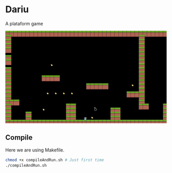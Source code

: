 # Dariu

A plataform game

![Alt Text](src/asset/show1.gif)

## Compile

Here we are using Makefile.

~~~bash
chmod +x compileAndRun.sh # Just first time
./compileAndRun.sh
~~~

